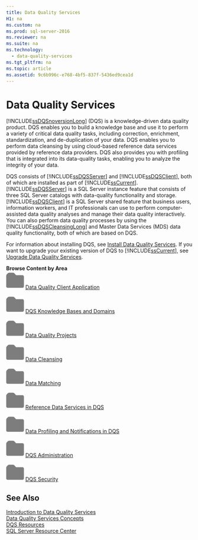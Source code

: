 ```yaml
---
title: Data Quality Services
H1: na
ms.custom: na
ms.prod: sql-server-2016
ms.reviewer: na
ms.suite: na
ms.technology: 
  - data-quality-services
ms.tgt_pltfrm: na
ms.topic: article
ms.assetid: 9c6b996c-e768-4bf5-837f-5436ed9cea1d
---
```

# Data Quality Services
  [!INCLUDE[ssDQSnoversionLong](../../Token/Other/ssDQSnoversionLong_md.md)] \(DQS\) is a knowledge\-driven data quality product. DQS enables you to build a knowledge base and use it to perform a variety of critical data quality tasks, including correction, enrichment, standardization, and de\-duplication of your data. DQS enables you to perform data cleansing by using cloud\-based reference data services provided by reference data providers. DQS also provides you with profiling that is integrated into its data\-quality tasks, enabling you to analyze the integrity of your data.  
  
 DQS consists of [!INCLUDE[ssDQSServer](../../Token/Other/ssDQSServer_md.md)] and [!INCLUDE[ssDQSClient](../../Token/Other/ssDQSClient_md.md)], both of which are installed as part of [!INCLUDE[ssCurrent](../../Token/Other/ssCurrent_md.md)]. [!INCLUDE[ssDQSServer](../../Token/Other/ssDQSServer_md.md)] is a SQL Server instance feature that consists of three SQL Server catalogs with data\-quality functionality and storage. [!INCLUDE[ssDQSClient](../../Token/Other/ssDQSClient_md.md)] is a SQL Server shared feature that business users, information workers, and IT professionals can use to perform computer\-assisted data quality analyses and manage their data quality interactively. You can also perform data quality processes by using the [!INCLUDE[ssDQSCleansingLong](../../Token/Other/ssDQSCleansingLong_md.md)] and Master Data Services \(MDS\) data quality functionality, both of which are based on DQS.  
  
 For information about installing DQS, see [Install Data Quality Services](../../Topics/TopicNameNotContainA/Install-Data-Quality-Services.md). If you want to upgrade your existing version of DQS to [!INCLUDE[ssCurrent](../../Token/Other/ssCurrent_md.md)], see [Upgrade Data Quality Services](../../Topics/TopicNameNotContainA/Upgrade-Data-Quality-Services.md).  
  
 **Browse Content by Area**  
 ![Small File Folder Icon](../../Images/Image/ImageNotContaina/filefolder_small.png "filefolder_small") [Data Quality Client Application](../../Topics/TopicNameNotContainA/Data-Quality-Client-Application.md)  
  
 ![Small File Folder Icon](../../Images/Image/ImageNotContaina/filefolder_small.png "filefolder_small") [DQS Knowledge Bases and Domains](../../Topics/TopicNameNotContainA/DQS-Knowledge-Bases-and-Domains.md)  
  
 ![Small File Folder Icon](../../Images/Image/ImageNotContaina/filefolder_small.png "filefolder_small") [Data Quality Projects](../../Topics/TopicNameNotContainA/Data-Quality-Projects--DQS-.md)  
  
 ![Small File Folder Icon](../../Images/Image/ImageNotContaina/filefolder_small.png "filefolder_small") [Data Cleansing](../../Topics/TopicNameNotContainA/Data-Cleansing.md)  
  
 ![Small File Folder Icon](../../Images/Image/ImageNotContaina/filefolder_small.png "filefolder_small") [Data Matching](../../Topics/TopicNameNotContainA/Data-Matching.md)  
  
 ![Small File Folder Icon](../../Images/Image/ImageNotContaina/filefolder_small.png "filefolder_small") [Reference Data Services in DQS](../../Topics/TopicNameNotContainA/Reference-Data-Services-in-DQS.md)  
  
 ![Small File Folder Icon](../../Images/Image/ImageNotContaina/filefolder_small.png "filefolder_small") [Data Profiling and Notifications in DQS](../../Topics/TopicNameNotContainA/Data-Profiling-and-Notifications-in-DQS.md)  
  
 ![Small File Folder Icon](../../Images/Image/ImageNotContaina/filefolder_small.png "filefolder_small") [DQS Administration](../../Topics/TopicNameNotContainA/DQS-Administration.md)  
  
 ![Small File Folder Icon](../../Images/Image/ImageNotContaina/filefolder_small.png "filefolder_small") [DQS Security](../../Topics/TopicNameNotContainA/DQS-Security.md)  
  
## See Also  
 [Introduction to Data Quality Services](../../Topics/TopicNameNotContainA/Introduction-to-Data-Quality-Services.md)   
 [Data Quality Services Concepts](../../Topics/TopicNameNotContainA/Data-Quality-Services-Concepts.md)   
 [DQS Resources](http://technet.microsoft.com/sqlserver/hh780961)   
 [SQL Server Resource Center](http://go.microsoft.com/fwlink/?linkID=219676)  
  
  